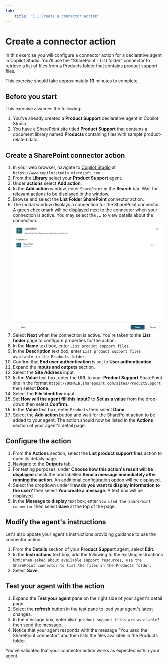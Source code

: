 ```yaml
---
lab:
    title: '3.1 Create a connector action'
---
```


# Create a connector action

In this exercise you will configure a connector action for a declarative agent in Copilot Studio. You'll use the "SharePoint - List folder" connector to retrieve a list of files from a Products folder that contains product support files.

This exercise should take approximately **10** minutes to complete.

## Before you start

This exercise assumes the following:

1. You've already created a **Product Support** declarative agent in Copilot Studio.
1. You have a SharePoint site titled **Product Support** that contains a document library named **Products** containing files with sample product-related data.

## Create a SharePoint connector action

1. In your web browser, navigate to [Copilot Studio](https://www.copilotstudio.microsoft.com) at `https://www.copilotstudio.microsoft.com`.
1. From the **Library** select your **Product Support** agent.
1. Under **actions** select **Add action**.
1. In the **Add action** window, enter `SharePoint` in the **Search** bar. Wait for relevant actions to be displayed in the window.
1. Browse and select the **List Folder SharePoint** connector action.
1. The modal window displays a connection for the SharePoint connector. A green checkmark will be displayed next to the connector when your connection is active. You may select the **...** to view details about the connection.
    ![Screenshot of the SharePoint connection status](../Media/SharePoint-connection.png)
1. Select **Next** when the connection is active. You're taken to the **List folder** page to configure properties for the action.
1. In the **Name** text box, enter `List product support files`.
1. In the **Description** text box, enter `List product support files available in the Products folder`.
1. Confirm that **End user authentication** is set to **User authentication**.
1. Expand the **inputs and outputs** section.
1. Select the **Site Address** input.
1. In the **Value** text box, enter the URL to your **Product Support** SharePoint site in the format `https://DOMAIN.sharepoint.com/sites/ProductSupport` then select **Done**.
1. Select the **File Identifier** input.
1. Set **How will the agent fill this input?** to **Set as a value** from the drop-down then select **Confirm**.
1. In the **Value** text box, enter `Products` then select **Done**.
1. Select the **Add action** button and wait for the SharePoint action to be added to your agent. The action should now be listed in the **Actions** section of your agent's detail page.

## Configure the action

1. From the **Actions** section, select the **List product support files** action to open its details page.
1. Navigate to the **Outputs** tab.
1. For testing purposes, under **Choose how this action's result will be displayed** check the box labelled **Send a message immediately after running the action**. An additional configuration option will be displayed.
1. Select the dropdown under **How do you want to display information to the user?** then select **You create a message**. A text box will be displayed.
1. In the **Message to display** text box, enter `You used the SharePoint connector` then select **Save** at the top of the page.

## Modify the agent's instructions

Let's also update your agent's instructions providing guidance to use the connector action.

1. From the **Details** section of your **Product Support** agent, select **Edit**.
1. In the **Instructions** text box, add the following to the existing instructions text: `When asked about available support resources, use the SharePoint connector to list the files in the Products folder.`
1. Select **Save**.

## Test your agent with the action

1. Expand the **Test your agent** pane on the right side of your agent's detail page.
1. Select the **refresh** button in the test pane to load your agent's latest changes.
1. In the message box, enter `What product support files are available?` then send the message.
1. Notice that your agent responds with the message "You used the SharePoint connector" and then lists the files available in the Products folder.

You've validated that your connector action works as expected within your agent.

